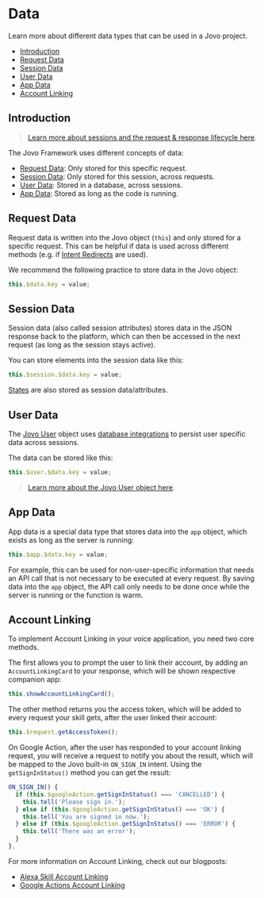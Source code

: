 # Data

Learn more about different data types that can be used in a Jovo project.

* [Introduction](#introduction)
* [Request Data](#request-data)
* [Session Data](#request-data)
* [User Data](#user-data)
* [App Data](#app-data)
* [Account Linking](#account-linking)

## Introduction

> [Learn more about sessions and the request & response lifecycle here](../requests-responses.md './requests-responses').

The Jovo Framework uses different concepts of data:

* [Request Data](#request-data): Only stored for this specific request.
* [Session Data](#request-data): Only stored for this session, across requests.
* [User Data](#persisting-data): Stored in a database, across sessions.
* [App Data](#app-data): Stored as long as the code is running.

## Request Data

Request data is written into the Jovo object (`this`) and only stored for a specific request. This can be helpful if data is used across different methods (e.g. if [Intent Redirects](../routing#intent-redirects './routing#intent-redirects') are used).

We recommend the following practice to store data in the Jovo object:

```javascript
this.$data.key = value;
```

## Session Data

Session data (also called session attributes) stores data in the JSON response back to the platform, which can then be accessed in the next request (as long as the session stays active).

You can store elements into the session data like this:

```javascript
this.$session.$data.key = value;
```

[States](../routing/states.md './routing/states') are also stored as session data/attributes.

## User Data

The [Jovo User](./user.md './data/user') object uses [database integrations](../../integrations/databases './databases') to persist user specific data across sessions.

The data can be stored like this:

```javascript
this.$user.$data.key = value;
```

> [Learn more about the Jovo User object here](./user.md './data/user').

## App Data

App data is a special data type that stores data into the `app` object, which exists as long as the server is running:

```javascript
this.$app.$data.key = value;
```

For example, this can be used for non-user-specific information that needs an API call that is not necessary to be executed at every request. By saving data into the `app` object, the API call only needs to be done once while the server is running or the function is warm.

## Account Linking

To implement Account Linking in your voice application, you need two core methods.

The first allows you to prompt the user to link their account, by adding an `AccountLinkingCard` to your response, which will be shown respective companion app:

```javascript
this.showAccountLinkingCard();
```

The other method returns you the access token, which will be added to every request your skill gets, after the user linked their account:

```javascript
this.$request.getAccessToken();
```

On Google Action, after the user has responded to your account linking request, you will receive a request to notify you about the result, which will be mapped to the Jovo built-in `ON_SIGN_IN` intent. Using the `getSignInStatus()` method you can get the result:

```javascript
ON_SIGN_IN() {
  if (this.$googleAction.getSignInStatus() === 'CANCELLED') {
    this.tell('Please sign in.');
  } else if (this.$googleAction.getSignInStatus() === 'OK') {
    this.tell('You are signed in now.');
  } else if (this.$googleAction.getSignInStatus() === 'ERROR') {
    this.tell('There was an error');
  }
},
```

For more information on Account Linking, check out our blogposts:
* [Alexa Skill Account Linking](https://www.jovo.tech/tutorials/alexa-account-linking-auth0/)
* [Google Actions Account Linking](https://www.jovo.tech/tutorials/google-action-account-linking-auth0/)

<!--[metadata]: {"description": "Learn more about different data types that can be used in a Jovo project.", "route": "data"}-->
